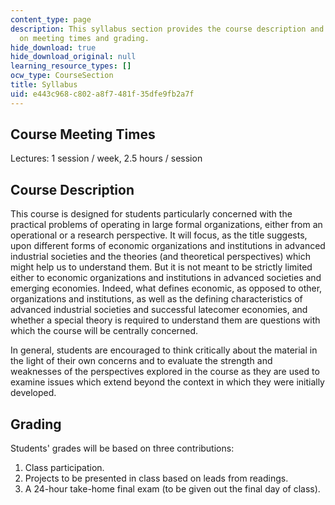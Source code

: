 ```yaml
---
content_type: page
description: This syllabus section provides the course description and information
  on meeting times and grading.
hide_download: true
hide_download_original: null
learning_resource_types: []
ocw_type: CourseSection
title: Syllabus
uid: e443c968-c802-a8f7-481f-35dfe9fb2a7f
---
```


Course Meeting Times
--------------------

Lectures: 1 session / week, 2.5 hours / session

Course Description
------------------

This course is designed for students particularly concerned with the practical problems of operating in large formal organizations, either from an operational or a research perspective. It will focus, as the title suggests, upon different forms of economic organizations and institutions in advanced industrial societies and the theories (and theoretical perspectives) which might help us to understand them. But it is not meant to be strictly limited either to economic organizations and institutions in advanced societies and emerging economies. Indeed, what defines economic, as opposed to other, organizations and institutions, as well as the defining characteristics of advanced industrial societies and successful latecomer economies, and whether a special theory is required to understand them are questions with which the course will be centrally concerned.

In general, students are encouraged to think critically about the material in the light of their own concerns and to evaluate the strength and weaknesses of the perspectives explored in the course as they are used to examine issues which extend beyond the context in which they were initially developed.

Grading
-------

Students' grades will be based on three contributions:

1.  Class participation.
2.  Projects to be presented in class based on leads from readings.
3.  A 24-hour take-home final exam (to be given out the final day of class).
